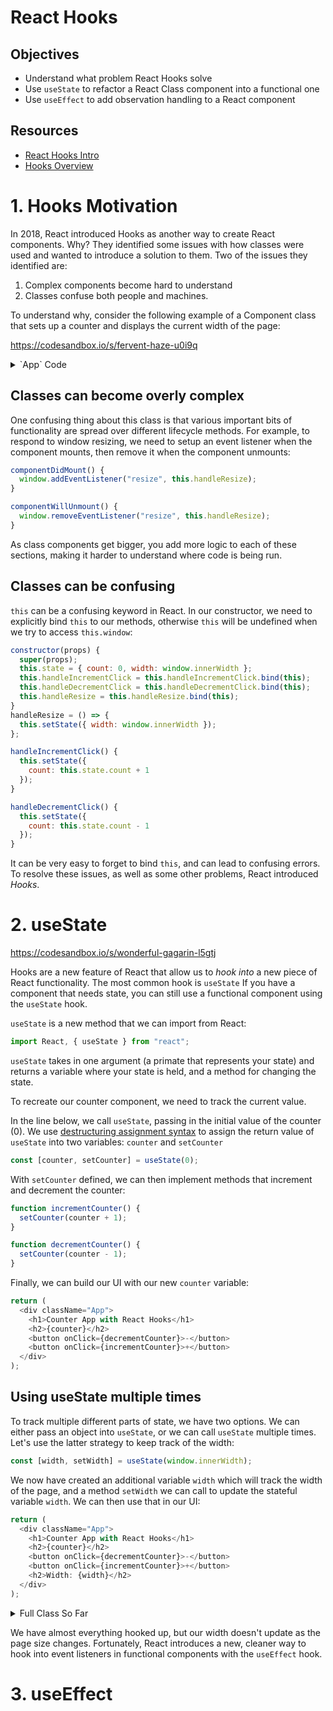 # React Hooks

## Objectives

- Understand what problem React Hooks solve
- Use `useState` to refactor a React Class component into a functional one
- Use `useEffect` to add observation handling to a React component

## Resources

- [React Hooks Intro](https://reactjs.org/docs/hooks-intro.html)
- [Hooks Overview](https://reactjs.org/docs/hooks-overview.html)

# 1. Hooks Motivation

In 2018, React introduced Hooks as another way to create React components.  Why?  They identified some issues with how classes were used and wanted to introduce a solution to them.  Two of the issues they identified are:

1) Complex components become hard to understand
2) Classes confuse both people and machines.

To understand why, consider the following example of a Component class that sets up a counter and displays the current width of the page:

https://codesandbox.io/s/fervent-haze-u0i9q

<details>
<summary>`App` Code</summary>

```js
import React from "react";
import "./styles.css";

class App extends React.Component {
  constructor(props) {
    super(props);
    this.state = { count: 0, width: window.innerWidth };
    this.handleIncrementClick = this.handleIncrementClick.bind(this);
    this.handleDecrementClick = this.handleDecrementClick.bind(this);
    this.handleResize = this.handleResize.bind(this);
  }

  componentDidMount() {
    window.addEventListener("resize", this.handleResize);
  }

  componentWillUnmount() {
    window.removeEventListener("resize", this.handleResize);
  }

  handleResize = () => {
    this.setState({ width: window.innerWidth });
  };

  handleIncrementClick() {
    this.setState({
      count: this.state.count + 1
    });
  }

  handleDecrementClick() {
    this.setState({
      count: this.state.count - 1
    });
  }

  render() {
    return (
      <div className="App">
        <h1>Counter app</h1>
        <h2>{this.state.count}</h2>
        <button onClick={this.handleDecrementClick}>-</button>
        <button onClick={this.handleIncrementClick}>+</button>
        <h2>Width: {this.state.width}</h2>
      </div>
    );
  }
}

export default App;
```

</details>


## Classes can become overly complex

One confusing thing about this class is that various important bits of functionality are spread over different lifecycle methods.  For example, to respond to window resizing, we need to setup an event listener when the component mounts, then remove it when the component unmounts:

```js
componentDidMount() {
  window.addEventListener("resize", this.handleResize);
}

componentWillUnmount() {
  window.removeEventListener("resize", this.handleResize);
}
```

As class components get bigger, you add more logic to each of these sections, making it harder to understand where code is being run.

## Classes can be confusing

`this` can be a confusing keyword in React.  In our constructor, we need to explicitly bind `this` to our methods, otherwise `this` will be undefined when we try to access `this.window`:

```js
constructor(props) {
  super(props);
  this.state = { count: 0, width: window.innerWidth };
  this.handleIncrementClick = this.handleIncrementClick.bind(this);
  this.handleDecrementClick = this.handleDecrementClick.bind(this);
  this.handleResize = this.handleResize.bind(this);
}
handleResize = () => {
  this.setState({ width: window.innerWidth });
};

handleIncrementClick() {
  this.setState({
    count: this.state.count + 1
  });
}

handleDecrementClick() {
  this.setState({
    count: this.state.count - 1
  });
}
```

It can be very easy to forget to bind `this`, and can lead to confusing errors.  To resolve these issues, as well as some other problems, React introduced *Hooks*.

# 2. useState

https://codesandbox.io/s/wonderful-gagarin-l5gtj

Hooks are a new feature of React that allow us to *hook into* a new piece of React functionality.  The most common hook is `useState`  If you have a component that needs state, you can still use a functional component using the `useState` hook.

`useState` is a new method that we can import from React:

```js
import React, { useState } from "react";
```

`useState` takes in one argument (a primate that represents your state) and returns a variable where your state is held, and a method for changing the state.

To recreate our counter component, we need to track the current value.

In the line below, we call `useState`, passing in the initial value of the counter (0).  We use [destructuring assignment syntax](https://developer.mozilla.org/en-US/docs/Web/JavaScript/Reference/Operators/Destructuring_assignment) to assign the return value of `useState` into two variables: `counter` and `setCounter`

```js
const [counter, setCounter] = useState(0);
```

With `setCounter` defined, we can then implement methods that increment and decrement the counter:

```js
function incrementCounter() {
  setCounter(counter + 1);
}

function decrementCounter() {
  setCounter(counter - 1);
}
```

Finally, we can build our UI with our new `counter` variable:

```js
return (
  <div className="App">
    <h1>Counter App with React Hooks</h1>
    <h2>{counter}</h2>
    <button onClick={decrementCounter}>-</button>
    <button onClick={incrementCounter}>+</button>
  </div>
);
```

## Using useState multiple times

To track multiple different parts of state, we have two options.  We can either pass an object into `useState`, or we can call `useState` multiple times.  Let's use the latter strategy to keep track of the width:

```js
const [width, setWidth] = useState(window.innerWidth);
```

We now have created an additional variable `width` which will track the width of the page, and a method `setWidth` we can call to update the stateful variable `width`.  We can then use that in our UI:

```js
return (
  <div className="App">
    <h1>Counter App with React Hooks</h1>
    <h2>{counter}</h2>
    <button onClick={decrementCounter}>-</button>
    <button onClick={incrementCounter}>+</button>
    <h2>Width: {width}</h2>
  </div>
);
```

<details>
<summary>Full Class So Far</summary>

```js
import React, { useState, useEffect } from "react";
import "./styles.css";

export default function App() {
  const [counter, setCounter] = useState(0);
  const [width, setWidth] = useState(window.innerWidth);

  function incrementCounter() {
    setCounter(counter + 1);
  }

  function decrementCounter() {
    setCounter(counter - 1);
  }

  return (
    <div className="App">
      <h1>Counter App with React Hooks</h1>
      <h2>{counter}</h2>
      <button onClick={decrementCounter}>-</button>
      <button onClick={incrementCounter}>+</button>
      <h2>Width: {width}</h2>
    </div>
  );
}
```
</details>

We have almost everything hooked up, but our width doesn't update as the page size changes.  Fortunately, React introduces a new, cleaner way to hook into event listeners in functional components with the `useEffect` hook.


# 3. useEffect
